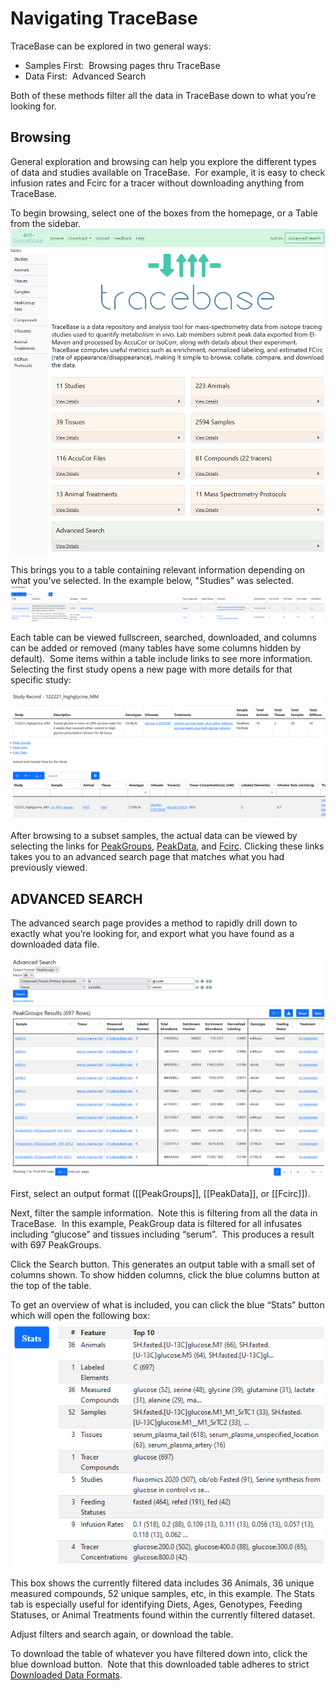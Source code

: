 # Navigating TraceBase

TraceBase can be explored in two general ways:

- Samples First:  Browsing pages thru TraceBase
- Data First:  Advanced Search

Both of these methods filter all the data in TraceBase down to what you’re
looking for.

## Browsing

General exploration and browsing can help you explore the different types of
data and studies available on TraceBase.  For example, it is easy to check
infusion rates and Fcirc for a tracer without downloading anything from
TraceBase.

To begin browsing, select one of the boxes from the homepage, or a Table from
the sidebar. ![TraceBase Homepage](../Attachments/Snapshot%20Homepage.png)

This brings you to a table containing relevant information depending on what
you've selected. In the example below, "Studies" was selected.
![Studies table in TraceBase](../Attachments/Snapshot%20Studies%20Table.png)

Each table can be viewed fullscreen, searched, downloaded, and columns can be
added or removed (many tables have some columns hidden by default).  Some items
within a table include links to see more information.  Selecting the first
study opens a new page with more details for that specific study:

![Study record in TraceBase](../Attachments/Study%20Record%20Screenshot.png)

After browsing to a subset samples, the actual data can be viewed by selecting
the links for [PeakGroups](../Types%20of%20Data%20Output/PeakGroups.md),
[PeakData](../Types%20of%20Data%20Output/PeakData.md), and
[Fcirc](../Types%20of%20Data%20Output/Fcirc.md).  Clicking these links takes
you to an advanced search page that matches what you had previously viewed.

## ADVANCED SEARCH

The advanced search page provides a method to rapidly drill down to exactly
what you’re looking for, and export what you have found as a downloaded data
file.

![Advanced search form in TraceBase](../Attachments/Snapshot%20Advanced%20Search.png)

First, select an output format ([[PeakGroups]], [[PeakData]], or [[Fcirc]]).

Next, filter the sample information.  Note this is filtering from all the data
in TraceBase.  In this example, PeakGroup data is filtered for all infusates
including “glucose” and tissues including “serum”.  This produces a result with
697 PeakGroups.

Click the Search button.  This generates an output table with a small set of
columns shown.  To show hidden columns, click the blue columns button at the
top of the table.

To get an overview of what is included, you can click the blue “Stats” button
which will open the following box:
![Summary statistics for advanced search results in TraceBase](../Attachments/Snapshot%20Advanced%20Search%20Stats%20Pane.png)

This box shows the currently filtered data includes 36 Animals, 36 unique
measured compounds, 52 unique samples, etc, in this example.  The Stats tab is
especially useful for identifying Diets, Ages, Genotypes, Feeding Statuses, or
Animal Treatments found within the currently filtered dataset.

Adjust filters and search again, or download the table.

To download the table of whatever you have filtered down into, click the blue
download button.  Note that this downloaded table adheres to strict [Downloaded
Data Formats](Types%20of%20Data%20Output/Downloaded%20Data%20Formats.md).
